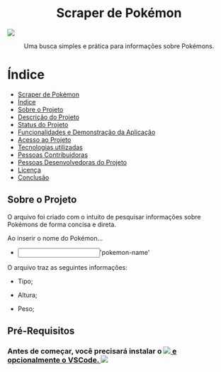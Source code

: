 <h1 align = "center">Scraper de Pokémon</h1>
<img src = 'https://i0.wp.com/multarte.com.br/wp-content/uploads/2019/03/pokemon-png-logo.png?fit=2000%2C736&ssl=1'>
<p align = "center">Uma busca simples e prática para informações sobre Pokémons.</p>

# Índice 
* [Scraper de Pokémon](#scraper-de-pokémon)
* [Índice](#índice)
* [Sobre o Projeto](#sobre-o-projeto)
* [Descrição do Projeto](#descrição-do-projeto)
* [Status do Projeto](#status-do-Projeto)
* [Funcionalidades e Demonstração da Aplicação](#funcionalidades-e-demonstração-da-aplicação)
* [Acesso ao Projeto](#acesso-ao-projeto)
* [Tecnologias utilizadas](#tecnologias-utilizadas)
* [Pessoas Contribuidoras](#pessoas-contribuidoras)
* [Pessoas Desenvolvedoras do Projeto](#pessoas-desenvolvedoras)
* [Licença](#licença)
* [Conclusão](#conclusão)

<h2>Sobre o Projeto</h2>
 
<p>O arquivo foi criado com o intuito de pesquisar informações sobre Pokémons de forma concisa e direta.</p>
<p>Ao inserir o nome do Pokémon...</p>

<ul>
 <li>
  <input type = "text">'pokemon-name'</input>
 </li>
</ul>
            
<p>O arquivo traz as seguintes informações:<p>
 
 <ul>
  <li>
   <p>Tipo;</p>
  </li>
  <li>
   <p>Altura;</p>
  </li>
  <li>
   <p>Peso;</p>
  </li>
 </ul>
 
 <h2>Pré-Requisitos</h2>

<h3>Antes de começar, você precisará instalar o 

<a href = 'https://nodejs.org/en/download/'>
 <img src = 'https://img.shields.io/badge/node-js-brightgreen'>
 e opcionalmente o VSCode.
 <a href = 'https://code.visualstudio.com'>
  <img src = 'https://img.shields.io/badge/VS-Code-blue'>
 </a>
